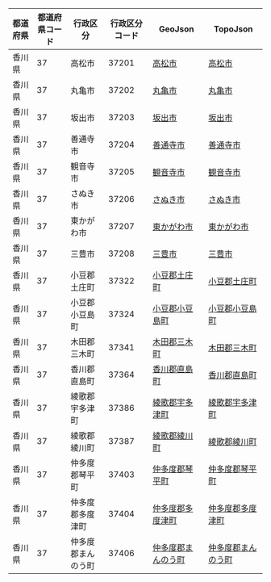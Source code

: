 | 都道府県 | 都道府県コード | 行政区分 | 行政区分コード | GeoJson | TopoJson |
|-----------|--------------|--------- |--------------|------|------|
| 香川県 | 37 | 高松市 | 37201 | [高松市](/geojson/cities/37/37201.json) | [高松市](/topojson/cities/37/37201.topojson) |
| 香川県 | 37 | 丸亀市 | 37202 | [丸亀市](/geojson/cities/37/37202.json) | [丸亀市](/topojson/cities/37/37202.topojson) |
| 香川県 | 37 | 坂出市 | 37203 | [坂出市](/geojson/cities/37/37203.json) | [坂出市](/topojson/cities/37/37203.topojson) |
| 香川県 | 37 | 善通寺市 | 37204 | [善通寺市](/geojson/cities/37/37204.json) | [善通寺市](/topojson/cities/37/37204.topojson) |
| 香川県 | 37 | 観音寺市 | 37205 | [観音寺市](/geojson/cities/37/37205.json) | [観音寺市](/topojson/cities/37/37205.topojson) |
| 香川県 | 37 | さぬき市 | 37206 | [さぬき市](/geojson/cities/37/37206.json) | [さぬき市](/topojson/cities/37/37206.topojson) |
| 香川県 | 37 | 東かがわ市 | 37207 | [東かがわ市](/geojson/cities/37/37207.json) | [東かがわ市](/topojson/cities/37/37207.topojson) |
| 香川県 | 37 | 三豊市 | 37208 | [三豊市](/geojson/cities/37/37208.json) | [三豊市](/topojson/cities/37/37208.topojson) |
| 香川県 | 37 | 小豆郡土庄町 | 37322 | [小豆郡土庄町](/geojson/cities/37/37322.json) | [小豆郡土庄町](/topojson/cities/37/37322.topojson) |
| 香川県 | 37 | 小豆郡小豆島町 | 37324 | [小豆郡小豆島町](/geojson/cities/37/37324.json) | [小豆郡小豆島町](/topojson/cities/37/37324.topojson) |
| 香川県 | 37 | 木田郡三木町 | 37341 | [木田郡三木町](/geojson/cities/37/37341.json) | [木田郡三木町](/topojson/cities/37/37341.topojson) |
| 香川県 | 37 | 香川郡直島町 | 37364 | [香川郡直島町](/geojson/cities/37/37364.json) | [香川郡直島町](/topojson/cities/37/37364.topojson) |
| 香川県 | 37 | 綾歌郡宇多津町 | 37386 | [綾歌郡宇多津町](/geojson/cities/37/37386.json) | [綾歌郡宇多津町](/topojson/cities/37/37386.topojson) |
| 香川県 | 37 | 綾歌郡綾川町 | 37387 | [綾歌郡綾川町](/geojson/cities/37/37387.json) | [綾歌郡綾川町](/topojson/cities/37/37387.topojson) |
| 香川県 | 37 | 仲多度郡琴平町 | 37403 | [仲多度郡琴平町](/geojson/cities/37/37403.json) | [仲多度郡琴平町](/topojson/cities/37/37403.topojson) |
| 香川県 | 37 | 仲多度郡多度津町 | 37404 | [仲多度郡多度津町](/geojson/cities/37/37404.json) | [仲多度郡多度津町](/topojson/cities/37/37404.topojson) |
| 香川県 | 37 | 仲多度郡まんのう町 | 37406 | [仲多度郡まんのう町](/geojson/cities/37/37406.json) | [仲多度郡まんのう町](/topojson/cities/37/37406.topojson) |
